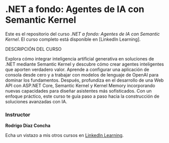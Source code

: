 # .NET a fondo: Agentes de IA con Semantic Kernel

Este es el repositorio del curso *.NET a fondo: Agentes de IA con Semantic Kernel*. El curso completo está disponible en [LinkedIn Learning].

DESCRIPCIÓN DEL CURSO

Explora cómo integrar inteligencia artificial generativa en soluciones de .NET mediante Semantic Kernel y descubre cómo crear agentes inteligentes que aporten verdadero valor. Aprende a configurar una aplicación de consola desde cero y a trabajar con modelos de lenguaje de OpenAI para dominar los fundamentos. Después, profundiza en el desarrollo de una Web API con ASP.NET Core, Semantic Kernel y Kernel Memory incorporando nuevas capacidades para diseñar asistentes más sofisticados. Con un enfoque práctico, este curso te guía paso a paso hacia la construcción de soluciones avanzadas con IA.

### Instructor

**Rodrigo Díaz Concha**

Echa un vistazo a mis otros cursos en [LinkedIn Learning](https://www.linkedin.com/learning/instructors/rodrigo-diaz-concha).

[lil-course-url]: https://www.linkedin.com/learning/dot-net-a-fondo-agentes-de-ia-con-semantic-kernel
